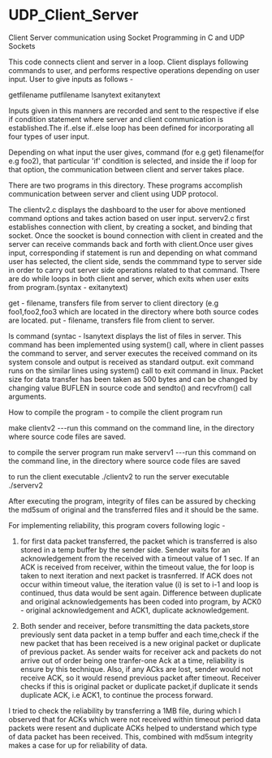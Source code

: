 # UDP_Client_Server
Client Server communication using Socket Programming in C and UDP Sockets


This code connects client and server in a loop.
Client displays following commands to user, and performs respective operations depending on user input. User to give inputs as follows - 

get<newline>filename<newline>
put<newline>filename<newline>
ls<newline>anytext<newline>
exit<newline>anytext<newline>
  
Inputs given in this manners are recorded and sent to the respective if else if condition statement where server and client communication is established.The if..else if..else loop has been defined for incorporating all four types of user input.

Depending on what input the user gives, command (for e.g get) <newline> filename(for e.g foo2), that particular 'if' condition is selected, and inside the if loop for that option, the communication between client and server takes place.

There are two programs in this directory. These programs accomplish communication between server and client using UDP protocol.

The clientv2.c displays the dashboard to the user for above mentioned command options and takes action based on user input. serverv2.c first establishes connection with client, by creating a socket, and binding that socket. Once the soocket is bound connection with client in created and the server can receive commands back and forth with client.Once user gives input, corresponding if statement is run and depending on what command user has selected, the client side, sends the commmand type to server side in order to carry out server side operations related to that command. There are do while loops in both client and server, which exits when user exits from program.(syntax - exit<newline>anytext<newline>)

get - filename, transfers file from server to client directory (e.g foo1,foo2,foo3 which are located in the directory where both source codes are located.
put - filename, transfers file from client to server.

ls command (syntac - ls<newline>anytext<newline> displays the list of files in server. This command has been implemented using system() call, where in client passes the command to server, and server executes the received command on its system console and output is received as standard output.
exit command runs on the similar lines using system() call to exit command in linux. Packet size for data transfer has been taken as 500 bytes and can be changed by changing value BUFLEN in source code and sendto() and recvfrom() call arguments.

How to compile the program - 
to compile the client program run 

make clientv2 ---run this command on the command line, in the directory where source code files are saved. 

to compile the server program run 
make serverv1 ---run this command on the command line, in the directory where source code files are saved

to run the client executable
./clientv2 <ipaddr of server> <portno>
to run the server executable
./serverv2 <same portno as server>

After executing the program, integrity of files can be assured by checking the md5sum of original and the transferred files and it should be the same.

For implementing reliability, this program covers following logic - 
1. for first data packet transferred, the packet which is transferred is also stored in a temp buffer by the sender side. Sender waits for an acknowledgement from the received with a timeout value of 1 sec. If an ACK is received from receiver, within the timeout value, the for loop is taken to next iteration and next packet is trasnferred. If ACK does not occur within timeout value, the iteration value (i) is set to i-1 and loop is continued, thus data would be sent again.
Difference between duplicate and original acknowledgements has been coded into program, by ACK0 - original acknowledgement and ACK1, duplicate acknowledgement.

2. Both sender and receiver, before transmitting the data packets,store previously sent data packet in a temp buffer and each time,check if the new packet that has been received is a new original packet or duplicate of previous packet. As sender waits for receiver ack and packets do not arrive out of order being one tranfer-one Ack at a time, reliability is ensure by this technique. Also, if any ACks are lost, sender would not receive ACK, so it would resend previous packet after timeout. Receiver checks if this is original packet or duplicate packet,if duplicate it sends duplicate ACK, i.e ACK1, to continue the process forward.

I tried to check the reliability by transferring a 1MB file, during which I observed that for ACKs which were not received within timeout period
data packets were resent and duplicate ACKs helped to understand which type of data packet has been received. This, combined with md5sum integrity makes a case for up for reliability of data.  
